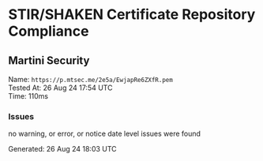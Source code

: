 # STIR/SHAKEN Certificate Repository Compliance

## Martini Security

Name: `https://p.mtsec.me/2e5a/EwjapRe6ZXfR.pem`\
Tested At: 26 Aug 24 17:54 UTC\
Time: 110ms

### Issues

no warning, or error, or notice date level issues were found

Generated: 26 Aug 24 18:03 UTC